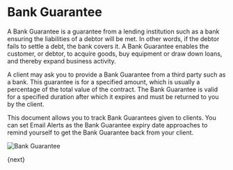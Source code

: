 # Bank Guarantee

A Bank Guarantee is a guarantee from a lending institution such as a bank ensuring the liabilities of a debtor will be met. In other words, if the debtor fails to settle a debt, the bank covers it. A Bank Guarantee enables the customer, or debtor, to acquire goods, buy equipment or draw down loans, and thereby expand business activity.

A client may ask you to provide a Bank Guarantee from a third party such as a bank. This guarantee is for a specified amount, which is usually a percentage of the total value of the contract. The Bank Guarantee is valid for a specified duration after which it expires and must be returned to you by the client.

This document allows you to track Bank Guarantees given to clients. You can set Email Alerts as the Bank Guarantee expiry date approaches to remind yourself to get the Bank Guarantee back from your client. 

<img class="screenshot" alt="Bank Guarantee" src="/assets/erpnext_docs/assets/img/accounts/bank-guarantee.png">

{next}
